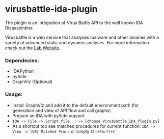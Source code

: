 # virusbattle-ida-plugin
The plugin is an integration of Virus Battle API to the well known IDA Disassembler.

Virusbattle is a web service that analyses malware and other binaries with a variety of advanced static and dynamic analyses. For more information check out the [Lab Website](http://ulsrl.org/project/VirusBattle).

### Dependecies:
*	IDAPython
*	pySide
*	GraphViz (Optional)

### Usage: 
*	Install GraphViz and add it to the default environment path (for generation and view of API flow and call graphs)
*	Prepare an IDA with pySide support
*	`IDA -> File -> Script file... -> [choose VirusBattle_IDA_Plugin.py]`
*	As a shortcut too see matched procedures for current function: `IDA -> View -> [VB] Matched Procs` or simply `Alt+Shift+V`

